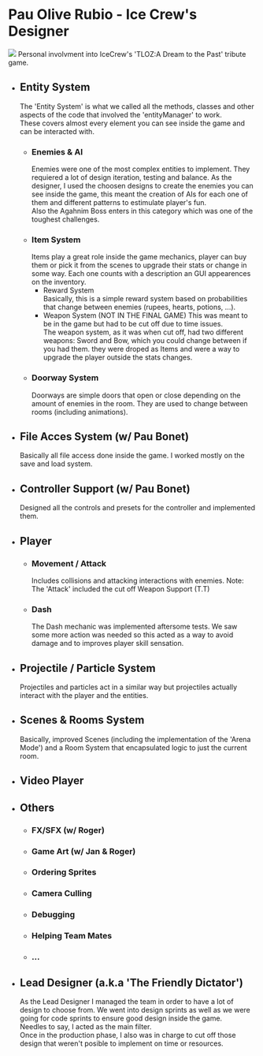 # Pau Olive Rubio - Ice Crew's Designer  

  ![](http://imgur.com/HEWeeBQ.png)
Personal involvment into IceCrew's 'TLOZ:A Dream to the Past' tribute game.  

- ## Entity System  
  The 'Entity System' is what we called all the methods, classes and other aspects of the code that involved the 'entityManager' to work.  
  These covers almost every element you can see inside the game and can be interacted with.
  - ### Enemies & AI  
    Enemies were one of the most complex entities to implement. They requiered a lot of design iteration, testing and balance.
    As the designer, I used the choosen designs to create the enemies you can see inside the game, this meant the creation of AIs for each one of them and different patterns to estimulate player's fun.  
    Also the Agahnim Boss enters in this category which was one of the toughest challenges.
  - ### Item System  
    Items play a great role inside the game mechanics, player can buy them or pick it from the scenes to upgrade their stats or change in some way.
    Each one counts with a description an GUI appearences on the inventory.
      - Reward System   
        Basically, this is a simple reward system based on probabilities that change between enemies (rupees, hearts, potions, ...).
      - Weapon System (NOT IN THE FINAL GAME)
        This was meant to be in the game but had to be cut off due to time issues.  
        The weapon system, as it was when cut off, had two different weapons: Sword and Bow, which you could change between if you had them. they were droped as Items and were a way to upgrade the player outside the stats changes.
  - ### Doorway System  
    Doorways are simple doors that open or close depending on the amount of enemies in the room. They are used to change between rooms (including animations).
- ## File Acces System (w/ Pau Bonet)  
  Basically all file access done inside the game. I worked mostly on the save and load system.
- ## Controller Support (w/ Pau Bonet)  
  Designed all the controls and presets for the controller and implemented them.
- ## Player  
  - ### Movement / Attack
    Includes collisions and attacking interactions with enemies.
    Note: The 'Attack' included the cut off Weapon Support (T.T)
  - ### Dash  
    The Dash mechanic was implemented aftersome tests. We saw some more action was needed so this acted as a way to avoid damage and to improves player skill sensation. 
  
- ## Projectile / Particle System  
  Projectiles and particles act in a similar way but projectiles actually interact with the player and the entities.  
  
- ## Scenes & Rooms System  
  Basically, improved Scenes (including the implementation of the 'Arena Mode') and a Room System that encapsulated logic to just the current room.  
  
- ## Video Player  

- ## Others  
  - ### FX/SFX (w/ Roger)
  - ### Game Art (w/ Jan & Roger)
  - ### Ordering Sprites  
  - ### Camera Culling  
  - ### Debugging  
  - ### Helping Team Mates  
  - ### ...  
  
- ## Lead Designer (a.k.a 'The Friendly Dictator')
  As the Lead Designer I managed the team in order to have a lot of design to choose from. We went into design sprints as well as we were going for code sprints to ensure good design inside the game.  
  Needles to say, I acted as the main filter.  
  Once in the production phase, I also was in charge to cut off those design that weren't posible to implement on time or resources.
